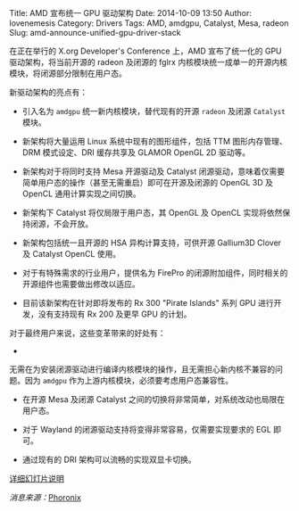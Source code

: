 Title: AMD 宣布统一 GPU 驱动架构
Date: 2014-10-09 13:50
Author: lovenemesis
Category: Drivers
Tags: AMD, amdgpu, Catalyst, Mesa, radeon
Slug: amd-announce-unified-gpu-driver-stack

在正在举行的 X.org Developer's Conference 上，AMD 宣布了统一化的 GPU
驱动架构，将当前开源的 radeon 及闭源的 fglrx
内核模块统一成单一的开源内核模块，将闭源部分限制在用户态。

新驱动架构的亮点有：

* 引入名为 `amdgpu` 统一新内核模块，替代现有的开源 `radeon` 及闭源
`Catalyst` 模块。

* 新架构将大量运用 Linux 系统中现有的图形组件，包括 TTM
图形内存管理、DRM 模式设定、DRI 缓存共享及 GLAMOR OpenGL 2D 驱动等。

* 新架构对于将同时支持 Mesa 开源驱动及 Catalyst
闭源驱动，意味着仅需要简单用户态的操作（甚至无需重启）即可在开源及闭源的
OpenGL 3D 及 OpenCL 通用计算实现之间切换。

* 新架构下 Catalyst 将仅局限于用户态，其 OpenGL 及 OpenCL
实现将依然保持闭源，不会开放。

* 新架构包括统一且开源的 HSA 异构计算支持，可供开源 Gallium3D Clover 及
Catalyst OpenCL 使用。

* 对于有特殊需求的行业用户，提供名为 FirePro
的闭源附加组件，同时相关的开源组件也需要做出修改以适应。

* 目前该新架构在针对即将发布的 Rx 300 "Pirate Islands" 系列 GPU
进行开发，没有支持现有 Rx 200 及更早 GPU 的计划。

对于最终用户来说，这些变革带来的好处有：

*
无需在为安装闭源驱动进行编译内核模块的操作，且无需担心新内核不兼容的问题。因为
`amdgpu` 作为上游内核模块，必须要考虑用户态兼容性。

* 在开源 Mesa 及闭源 Catalyst
之间的切换将非常简单，对系统改动也局限在用户态。

* 对于 Wayland 的闭源驱动支持将变得非常容易，仅需要实现要求的 EGL
即可。

* 通过现有的 DRI 架构可以流畅的实现双显卡切换。

[详细幻灯片说明](http://www.phoronix.com/scan.php?page=news\_item&px=MTgwODA)

*消息来源：*[Phoronix](http://www.phoronix.com/scan.php?page=article&item=amd\_bordeaux\_strategy#=3)
